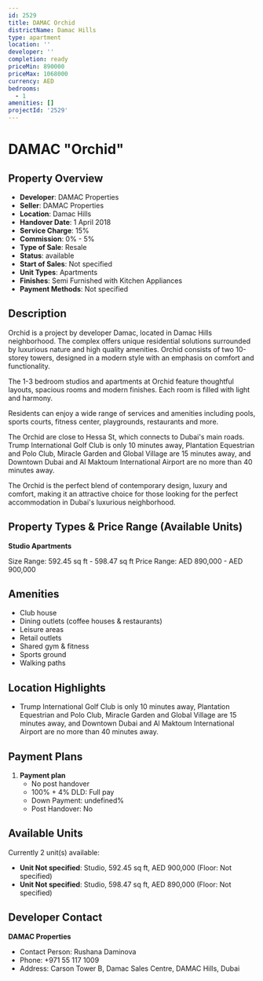 ```yaml
---
id: 2529
title: DAMAC Orchid
districtName: Damac Hills
type: apartment
location: ''
developer: ''
completion: ready
priceMin: 890000
priceMax: 1068000
currency: AED
bedrooms:
  - 1
amenities: []
projectId: '2529'
---
```


# DAMAC "Orchid"

## Property Overview
- **Developer**: DAMAC Properties
- **Seller**: DAMAC Properties
- **Location**: Damac Hills
- **Handover Date**: 1 April 2018
- **Service Charge**: 15%
- **Commission**: 0% - 5%
- **Type of Sale**: Resale
- **Status**: available
- **Start of Sales**: Not specified
- **Unit Types**: Apartments
- **Finishes**: Semi Furnished with Kitchen Appliances
- **Payment Methods**: Not specified

## Description
Orchid is a project by developer Damac, located in Damac Hills neighborhood. The complex offers unique residential solutions surrounded by luxurious nature and high quality amenities. Orchid consists of two 10-storey towers, designed in a modern style with an emphasis on comfort and functionality.

 The 1-3 bedroom studios and apartments at Orchid feature thoughtful layouts, spacious rooms and modern finishes. Each room is filled with light and harmony.

 Residents can enjoy a wide range of services and amenities including pools, sports courts, fitness center, playgrounds, restaurants and more.

 The Orchid are close to Hessa St, which connects to Dubai's main roads. Trump International Golf Club is only 10 minutes away, Plantation Equestrian and Polo Club, Miracle Garden and Global Village are 15 minutes away, and Downtown Dubai and Al Maktoum International Airport are no more than 40 minutes away.

The Orchid is the perfect blend of contemporary design, luxury and comfort, making it an attractive choice for those looking for the perfect accommodation in Dubai's luxurious neighborhood.

## Property Types & Price Range (Available Units)
**Studio Apartments**

Size Range: 592.45 sq ft - 598.47 sq ft
Price Range: AED 890,000 - AED 900,000

## Amenities
- Club house
- Dining outlets  (coffee houses & restaurants)
- Leisure areas
- Retail outlets
- Shared gym & fitness
- Sports ground
- Walking paths

## Location Highlights
- Trump International Golf Club is only 10 minutes away, Plantation Equestrian and Polo Club, Miracle Garden and Global Village are 15 minutes away, and Downtown Dubai and Al Maktoum International Airport are no more than 40 minutes away.

## Payment Plans
1. **Payment plan**
   - No post handover
   - 100% + 4% DLD: Full pay
   - Down Payment: undefined%
   - Post Handover: No

## Available Units
Currently 2 unit(s) available:
- **Unit Not specified**: Studio, 592.45 sq ft, AED 900,000 (Floor: Not specified)
- **Unit Not specified**: Studio, 598.47 sq ft, AED 890,000 (Floor: Not specified)

## Developer Contact
**DAMAC Properties**
- Contact Person: Rushana Daminova
- Phone: +971 55 117 1009
- Address: Carson Tower B, Damac Sales Centre, DAMAC Hills, Dubai

